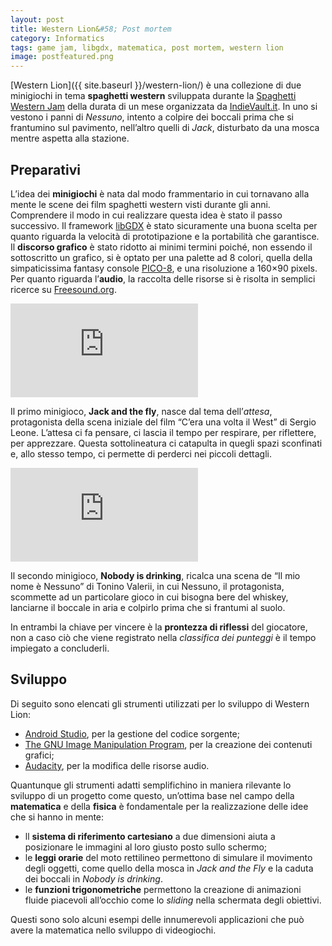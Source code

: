 ```yaml
---
layout: post
title: Western Lion&#58; Post mortem
category: Informatics
tags: game jam, libgdx, matematica, post mortem, western lion
image: postfeatured.png
---
```


[Western Lion]({{ site.baseurl }}/western-lion/) è una collezione di due minigiochi in tema **spaghetti western** sviluppata durante la [Spaghetti Western Jam](https://itch.io/jam/spaghetti-western-jam) della durata di un mese organizzata da [IndieVault.it](https://www.indievault.it/). In uno si vestono i panni di *Nessuno*, intento a colpire dei boccali prima che si frantumino sul pavimento, nell’altro quelli di *Jack*, disturbato da una mosca mentre aspetta alla stazione.


## Preparativi

L’idea dei **minigiochi** è nata dal modo frammentario in cui tornavano alla mente le scene dei film spaghetti western visti durante gli anni. Comprendere il modo in cui realizzare questa idea è stato il passo successivo. Il framework [libGDX](https://libgdx.badlogicgames.com/) è stato sicuramente una buona scelta per quanto riguarda la velocità di prototipazione e la portabilità che garantisce. Il **discorso grafico** è stato ridotto ai minimi termini poiché, non essendo il sottoscritto un grafico, si è optato per una palette ad 8 colori, quella della simpaticissima fantasy console [PICO-8](https://www.lexaloffle.com/pico-8.php), e una risoluzione a 160×90 pixels. Per quanto riguarda l’**audio**, la raccolta delle risorse si è risolta in semplici ricerce su [Freesound.org](https://freesound.org/).

<div class="videowrapper"><iframe src="https://www.youtube.com/embed/D_tt83itYA8" frameborder="0" allowfullscreen></iframe></div>

Il primo minigioco, **Jack and the fly**, nasce dal tema dell’*attesa*, protagonista della scena iniziale del film “C’era una volta il West” di Sergio Leone. L’attesa ci fa pensare, ci lascia il tempo per respirare, per riflettere, per apprezzare. Questa sottolineatura ci catapulta in quegli spazi sconfinati e, allo stesso tempo, ci permette di perderci nei piccoli dettagli.

<div class="videowrapper"><iframe src="https://www.youtube.com/embed/BNOn63T56dg" frameborder="0" allowfullscreen></iframe></div>

Il secondo minigioco, **Nobody is drinking**, ricalca una scena de “Il mio nome è Nessuno” di Tonino Valerii, in cui Nessuno, il protagonista, scommette ad un particolare gioco in cui bisogna bere del whiskey, lanciarne il boccale in aria e colpirlo prima che si frantumi al suolo.

In entrambi la chiave per vincere è la **prontezza di riflessi** del giocatore, non a caso ciò che viene registrato nella *classifica dei punteggi* è il tempo impiegato a concluderli.

## Sviluppo

Di seguito sono elencati gli strumenti utilizzati per lo sviluppo di Western Lion:

* [Android Studio](https://developer.android.com/tools/studio/index.html), per la gestione del codice sorgente;
* [The GNU Image Manipulation Program](https://www.gimp.org/), per la creazione dei contenuti grafici;
* [Audacity](https://audacityteam.org/), per la modifica delle risorse audio.

Quantunque gli strumenti adatti semplifichino in maniera rilevante lo sviluppo di un progetto come questo, un’ottima base nel campo della **matematica** e della **fisica** è fondamentale per la realizzazione delle idee che si hanno in mente:

* ll **sistema di riferimento cartesiano** a due dimensioni aiuta a posizionare le immagini al loro giusto posto sullo schermo;
* le **leggi orarie** del moto rettilineo permettono di simulare il movimento degli oggetti, come quello della mosca in *Jack and the Fly* e la caduta dei boccali in *Nobody is drinking*.
* le **funzioni trigonometriche** permettono la creazione di animazioni fluide piacevoli all’occhio come lo *sliding* nella schermata degli obiettivi.

Questi sono solo alcuni esempi delle innumerevoli applicazioni che può avere la matematica nello sviluppo di videogiochi.
